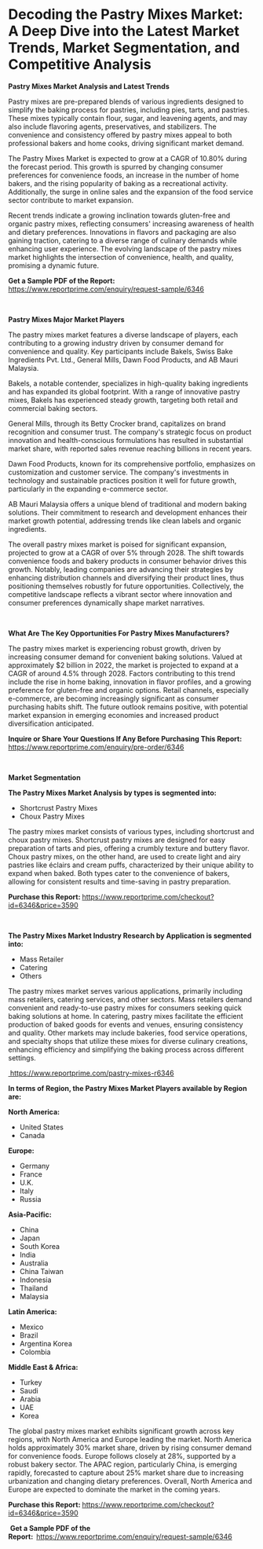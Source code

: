 <p><h1>Decoding the Pastry Mixes Market: A Deep Dive into the Latest Market Trends, Market Segmentation, and Competitive Analysis</h1></p><p><strong>Pastry Mixes Market Analysis and Latest Trends</strong></p>
<p><p>Pastry mixes are pre-prepared blends of various ingredients designed to simplify the baking process for pastries, including pies, tarts, and pastries. These mixes typically contain flour, sugar, and leavening agents, and may also include flavoring agents, preservatives, and stabilizers. The convenience and consistency offered by pastry mixes appeal to both professional bakers and home cooks, driving significant market demand.</p><p>The Pastry Mixes Market is expected to grow at a CAGR of 10.80% during the forecast period. This growth is spurred by changing consumer preferences for convenience foods, an increase in the number of home bakers, and the rising popularity of baking as a recreational activity. Additionally, the surge in online sales and the expansion of the food service sector contribute to market expansion. </p><p>Recent trends indicate a growing inclination towards gluten-free and organic pastry mixes, reflecting consumers' increasing awareness of health and dietary preferences. Innovations in flavors and packaging are also gaining traction, catering to a diverse range of culinary demands while enhancing user experience. The evolving landscape of the pastry mixes market highlights the intersection of convenience, health, and quality, promising a dynamic future.</p></p>
<p><strong>Get a Sample PDF of the Report:&nbsp;</strong> <a href="https://www.reportprime.com/enquiry/request-sample/6346?utm_campaign=4559&utm_medium=2&utm_source=Github&utm_content=ia&utm_term=15052025&utm_id=pastry-mixes">https://www.reportprime.com/enquiry/request-sample/6346</a></p>
<p>&nbsp;</p>
<p><strong>Pastry Mixes Major Market Players</strong></p>
<p><p>The pastry mixes market features a diverse landscape of players, each contributing to a growing industry driven by consumer demand for convenience and quality. Key participants include Bakels, Swiss Bake Ingredients Pvt. Ltd., General Mills, Dawn Food Products, and AB Mauri Malaysia.</p><p>Bakels, a notable contender, specializes in high-quality baking ingredients and has expanded its global footprint. With a range of innovative pastry mixes, Bakels has experienced steady growth, targeting both retail and commercial baking sectors.</p><p>General Mills, through its Betty Crocker brand, capitalizes on brand recognition and consumer trust. The company's strategic focus on product innovation and health-conscious formulations has resulted in substantial market share, with reported sales revenue reaching billions in recent years.</p><p>Dawn Food Products, known for its comprehensive portfolio, emphasizes on customization and customer service. The company's investments in technology and sustainable practices position it well for future growth, particularly in the expanding e-commerce sector.</p><p>AB Mauri Malaysia offers a unique blend of traditional and modern baking solutions. Their commitment to research and development enhances their market growth potential, addressing trends like clean labels and organic ingredients.</p><p>The overall pastry mixes market is poised for significant expansion, projected to grow at a CAGR of over 5% through 2028. The shift towards convenience foods and bakery products in consumer behavior drives this growth. Notably, leading companies are advancing their strategies by enhancing distribution channels and diversifying their product lines, thus positioning themselves robustly for future opportunities. Collectively, the competitive landscape reflects a vibrant sector where innovation and consumer preferences dynamically shape market narratives.</p></p>
<p>&nbsp;</p>
<p><strong>What Are The Key Opportunities For Pastry Mixes Manufacturers?</strong></p>
<p><p>The pastry mixes market is experiencing robust growth, driven by increasing consumer demand for convenient baking solutions. Valued at approximately $2 billion in 2022, the market is projected to expand at a CAGR of around 4.5% through 2028. Factors contributing to this trend include the rise in home baking, innovation in flavor profiles, and a growing preference for gluten-free and organic options. Retail channels, especially e-commerce, are becoming increasingly significant as consumer purchasing habits shift. The future outlook remains positive, with potential market expansion in emerging economies and increased product diversification anticipated.</p></p>
<p><strong>Inquire or Share Your Questions If Any Before Purchasing This Report:</strong> <a href="https://www.reportprime.com/enquiry/pre-order/6346?utm_campaign=4559&utm_medium=2&utm_source=Github&utm_content=ia&utm_term=15052025&utm_id=pastry-mixes">https://www.reportprime.com/enquiry/pre-order/6346</a></p>
<p>&nbsp;</p>
<p><strong>Market Segmentation</strong></p>
<p><strong>The Pastry Mixes Market Analysis by types is segmented into:</strong></p>
<p><ul><li>Shortcrust Pastry Mixes</li><li>Choux Pastry Mixes</li></ul></p>
<p><p>The pastry mixes market consists of various types, including shortcrust and choux pastry mixes. Shortcrust pastry mixes are designed for easy preparation of tarts and pies, offering a crumbly texture and buttery flavor. Choux pastry mixes, on the other hand, are used to create light and airy pastries like éclairs and cream puffs, characterized by their unique ability to expand when baked. Both types cater to the convenience of bakers, allowing for consistent results and time-saving in pastry preparation.</p></p>
<p><strong>Purchase this Report:&nbsp;</strong><a href="https://www.reportprime.com/checkout?id=6346&price=3590&utm_campaign=4559&utm_medium=2&utm_source=Github&utm_content=ia&utm_term=15052025&utm_id=pastry-mixes">https://www.reportprime.com/checkout?id=6346&price=3590</a></p>
<p>&nbsp;</p>
<p><strong>The Pastry Mixes Market Industry Research by Application is segmented into:</strong></p>
<p><ul><li>Mass Retailer</li><li>Catering</li><li>Others</li></ul></p>
<p><p>The pastry mixes market serves various applications, primarily including mass retailers, catering services, and other sectors. Mass retailers demand convenient and ready-to-use pastry mixes for consumers seeking quick baking solutions at home. In catering, pastry mixes facilitate the efficient production of baked goods for events and venues, ensuring consistency and quality. Other markets may include bakeries, food service operations, and specialty shops that utilize these mixes for diverse culinary creations, enhancing efficiency and simplifying the baking process across different settings.</p></p>
<p><a href="https://www.reportprime.com/pastry-mixes-r6346?utm_campaign=4559&utm_medium=2&utm_source=Github&utm_content=ia&utm_term=15052025&utm_id=pastry-mixes">&nbsp;https://www.reportprime.com/pastry-mixes-r6346</a></p>
<p><strong>In terms of Region, the Pastry Mixes Market Players available by Region are:</strong></p>
<p>
    <p> <strong> North America: </strong>
        <ul>
            <li>United States</li>
            <li>Canada</li>
        </ul>
        </p> 
    <p> <strong> Europe: </strong>
        <ul>
            <li>Germany</li>
            <li>France</li>
            <li>U.K.</li>
            <li>Italy</li>
            <li>Russia</li>
        </ul>
        </p> 
    <p> <strong> Asia-Pacific: </strong>
        <ul>
            <li>China</li>
            <li>Japan</li>
            <li>South Korea</li>
            <li>India</li>
            <li>Australia</li>
            <li>China Taiwan</li>
            <li>Indonesia</li>
            <li>Thailand</li>
            <li>Malaysia</li>
        </ul>
        </p> 
    <p> <strong> Latin America: </strong>
        <ul>
            <li>Mexico</li>
            <li>Brazil</li>
            <li>Argentina Korea</li>
            <li>Colombia</li>
        </ul>
        </p> 
    <p> <strong> Middle East & Africa: </strong>
        <ul>
            <li>Turkey</li>
            <li>Saudi</li>
            <li>Arabia</li>
            <li>UAE</li>
            <li>Korea</li>
        </ul>
    </p>
    </p>
<p><p>The global pastry mixes market exhibits significant growth across key regions, with North America and Europe leading the market. North America holds approximately 30% market share, driven by rising consumer demand for convenience foods. Europe follows closely at 28%, supported by a robust bakery sector. The APAC region, particularly China, is emerging rapidly, forecasted to capture about 25% market share due to increasing urbanization and changing dietary preferences. Overall, North America and Europe are expected to dominate the market in the coming years.</p></p>
<p><strong>Purchase this Report: </strong><a href="https://www.reportprime.com/checkout?id=6346&price=3590&utm_campaign=4559&utm_medium=2&utm_source=Github&utm_content=ia&utm_term=15052025&utm_id=pastry-mixes">https://www.reportprime.com/checkout?id=6346&price=3590</a></p>
<p>&nbsp;<strong>Get a Sample PDF of the Report:&nbsp;&nbsp;</strong><a href="https://www.reportprime.com/enquiry/request-sample/6346?utm_campaign=4559&utm_medium=2&utm_source=Github&utm_content=ia&utm_term=15052025&utm_id=pastry-mixes">https://www.reportprime.com/enquiry/request-sample/6346</a></p>
<p><strong></strong></p>
<p><p></p><p></p><p></p></p>